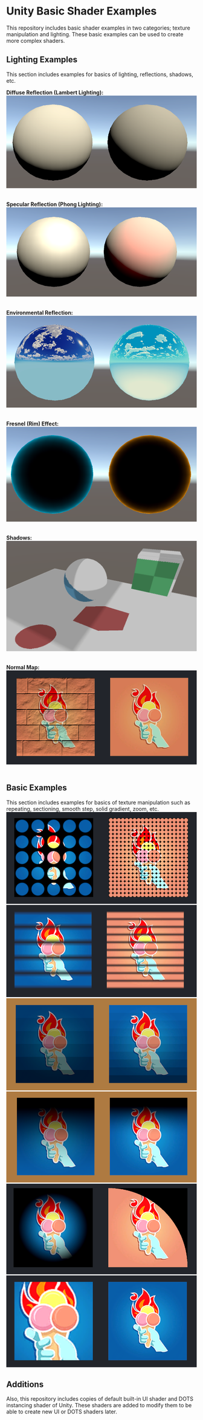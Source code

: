 
# Unity Basic Shader Examples

This repository includes basic shader examples in two categories; texture manipulation and lighting. These basic examples can be used to create more complex shaders.

## Lighting Examples

This section includes examples for basics of lighting, reflections, shadows, etc.

**Diffuse Reflection (Lambert Lighting):**
![Lambert](Screenshots/Lambert.png)<br/><br/>

**Specular Reflection (Phong Lighting):**
![Phong](Screenshots/Phong.png)<br/><br/>

**Environmental Reflection:**
![Environmental](Screenshots/Environmental.png)<br/><br/>

**Fresnel (Rim) Effect:**
![Fresnel](Screenshots/Fresnel.png)<br/><br/>

**Shadows:**
![Shadow](Screenshots/Shadow.png)<br/><br/>

**Normal Map:**
![NormalMap](Screenshots/NormalMap.png)<br/><br/>

## Basic Examples

This section includes examples for basics of texture manipulation such as repeating, sectioning, smooth step, solid gradient, zoom, etc.
![Repeat](Screenshots/Repeat.png)
![Sectioning](Screenshots/Sectioning.png)
![SolidGradient](Screenshots/SolidGradient.png)
![SmoothStep](Screenshots/SmoothStep.png)
![Circle](Screenshots/Circle.png)
![Zoom](Screenshots/Zoom.png)

## Additions

Also, this repository includes copies of default built-in UI shader and DOTS instancing shader of Unity. These shaders are added to modify them to be able to create new UI or DOTS shaders later.
